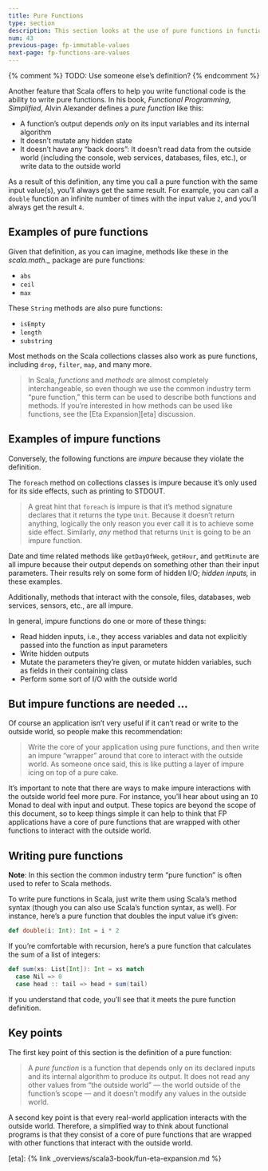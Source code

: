 ```yaml
---
title: Pure Functions
type: section
description: This section looks at the use of pure functions in functional programming.
num: 43
previous-page: fp-immutable-values
next-page: fp-functions-are-values
---
```




{% comment %}
TODO: Use someone else’s definition?
{% endcomment %}

Another feature that Scala offers to help you write functional code is the ability to write pure functions. In his book, *Functional Programming, Simplified*, Alvin Alexander defines a *pure function* like this:

- A function’s output depends *only* on its input variables and its internal algorithm
- It doesn’t mutate any hidden state
- It doesn’t have any “back doors”: It doesn’t read data from the outside world (including the console, web services, databases, files, etc.), or write data to the outside world

As a result of this definition, any time you call a pure function with the same input value(s), you’ll always get the same result. For example, you can call a `double` function an infinite number of times with the input value `2`, and you’ll always get the result `4`.



## Examples of pure functions

Given that definition, as you can imagine, methods like these in the *scala.math._* package are pure functions:

- `abs`
- `ceil`
- `max`

These `String` methods are also pure functions:

- `isEmpty`
- `length`
- `substring`

Most methods on the Scala collections classes also work as pure functions, including `drop`, `filter`, `map`, and many more.

>In Scala, *functions* and *methods* are almost completely interchangeable, so even though we use the common industry term “pure function,” this term can be used to describe both functions and methods. If you’re interested in how methods can be used like functions, see the [Eta Expansion][eta] discussion.



## Examples of impure functions

Conversely, the following functions are *impure* because they violate the definition.

The `foreach` method on collections classes is impure because it’s only used for its side effects, such as printing to STDOUT.

>A great hint that `foreach` is impure is that it’s method signature declares that it returns the type `Unit`. Because it doesn’t return anything, logically the only reason you ever call it is to achieve some side effect. Similarly, *any* method that returns `Unit` is going to be an impure function.

Date and time related methods like `getDayOfWeek`, `getHour`, and `getMinute` are all impure because their output depends on something other than their input parameters. Their results rely on some form of hidden I/O; *hidden inputs,* in these examples.

Additionally, methods that interact with the console, files, databases, web services, sensors, etc., are all impure.

In general, impure functions do one or more of these things:

- Read hidden inputs, i.e., they access variables and data not explicitly passed into the function as input parameters
- Write hidden outputs
- Mutate the parameters they’re given, or mutate hidden variables, such as fields in their containing class
- Perform some sort of I/O with the outside world



## But impure functions are needed ...

Of course an application isn’t very useful if it can’t read or write to the outside world, so people make this recommendation:

>Write the core of your application using pure functions, and then write an impure “wrapper” around that core to interact with the outside world. As someone once said, this is like putting a layer of impure icing on top of a pure cake.

It’s important to note that there are ways to make impure interactions with the outside world feel more pure. For instance, you’ll hear about using an `IO` Monad to deal with input and output. These topics are beyond the scope of this document, so to keep things simple it can help to think that FP applications have a core of pure functions that are wrapped with other functions to interact with the outside world.



## Writing pure functions

**Note**: In this section the common industry term “pure function” is often used to refer to Scala methods.

To write pure functions in Scala, just write them using Scala’s method syntax (though you can also use Scala’s function syntax, as well). For instance, here’s a pure function that doubles the input value it’s given:

```scala
def double(i: Int): Int = i * 2
```

If you’re comfortable with recursion, here’s a pure function that calculates the sum of a list of integers:

```scala
def sum(xs: List[Int]): Int = xs match
  case Nil => 0
  case head :: tail => head + sum(tail)
```

If you understand that code, you’ll see that it meets the pure function definition.



## Key points

The first key point of this section is the definition of a pure function:

>A *pure function* is a function that depends only on its declared inputs and its internal algorithm to produce its output. It does not read any other values from “the outside world” — the world outside of the function’s scope — and it doesn’t modify any values in the outside world.

A second key point is that every real-world application interacts with the outside world. Therefore, a simplified way to think about functional programs is that they consist of a core of pure functions that are wrapped with other functions that interact with the outside world.



[eta]: {% link _overviews/scala3-book/fun-eta-expansion.md %}
